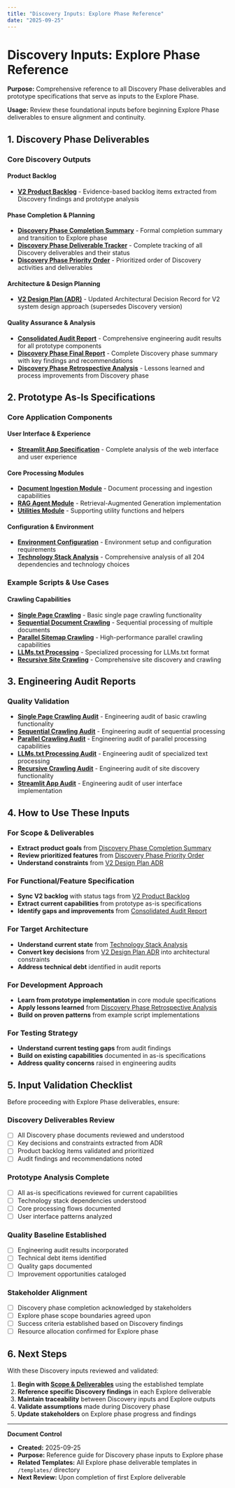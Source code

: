 ```yaml
---
title: "Discovery Inputs: Explore Phase Reference"
date: "2025-09-25"
---
```


# Discovery Inputs: Explore Phase Reference

**Purpose:** Comprehensive reference to all Discovery Phase deliverables and prototype specifications that serve as inputs to the Explore Phase.

**Usage:** Review these foundational inputs before beginning Explore Phase deliverables to ensure alignment and continuity.

## 1. Discovery Phase Deliverables

### **Core Discovery Outputs**

#### **Product Backlog**
- **[V2 Product Backlog](../Discovery/2025-09-24--v2-backlog--product-backlog.md)** - Evidence-based backlog items extracted from Discovery findings and prototype analysis

#### **Phase Completion & Planning**
- **[Discovery Phase Completion Summary](../Discovery/2025-09-24--discovery-phase-completion--summary.md)** - Formal completion summary and transition to Explore phase
- **[Discovery Phase Deliverable Tracker](../Discovery/2025-09-24--discovery-phase--deliverable-tracker.md)** - Complete tracking of all Discovery deliverables and their status
- **[Discovery Phase Priority Order](../Discovery/2025-09-24--discovery-phase--priority-order.md)** - Prioritized order of Discovery activities and deliverables

#### **Architecture & Design Planning**
- **[V2 Design Plan (ADR)](2025-09-25--v2-design-plan--adr.md)** - Updated Architectural Decision Record for V2 system design approach (supersedes Discovery version)

#### **Quality Assurance & Analysis**
- **[Consolidated Audit Report](../Discovery/2025-09-24--consolidated-audit--report.md)** - Comprehensive engineering audit results for all prototype components
- **[Discovery Phase Final Report](../Discovery/2025-09-24--discovery-phase--final-report.md)** - Complete Discovery phase summary with key findings and recommendations
- **[Discovery Phase Retrospective Analysis](../Discovery/2025-09-24--discovery-phase--retrospective-analysis.md)** - Lessons learned and process improvements from Discovery phase

## 2. Prototype As-Is Specifications

### **Core Application Components**

#### **User Interface & Experience**
- **[Streamlit App Specification](../prototype/crawl4ai/docs/as-is/2025-09-24--streamlit-app--as-is.md)** - Complete analysis of the web interface and user experience

#### **Core Processing Modules**
- **[Document Ingestion Module](../prototype/crawl4ai/docs/as-is/2025-09-24--doc-ingest--as-is.md)** - Document processing and ingestion capabilities
- **[RAG Agent Module](../prototype/crawl4ai/docs/as-is/2025-09-24--rag-agent--as-is.md)** - Retrieval-Augmented Generation implementation
- **[Utilities Module](../prototype/crawl4ai/docs/as-is/2025-09-24--utils--as-is.md)** - Supporting utility functions and helpers

#### **Configuration & Environment**
- **[Environment Configuration](../prototype/crawl4ai/docs/as-is/2025-09-24--env-example--as-is.md)** - Environment setup and configuration requirements
- **[Technology Stack Analysis](../prototype/crawl4ai/docs/as-is/2025-09-24--tech-stack--as-is.md)** - Comprehensive analysis of all 204 dependencies and technology choices

### **Example Scripts & Use Cases**

#### **Crawling Capabilities**
- **[Single Page Crawling](../prototype/crawl4ai/docs/as-is/2025-09-24--1-crawl_single_page--as-is.md)** - Basic single page crawling functionality
- **[Sequential Document Crawling](../prototype/crawl4ai/docs/as-is/2025-09-24--2-crawl_docs_sequential--as-is.md)** - Sequential processing of multiple documents
- **[Parallel Sitemap Crawling](../prototype/crawl4ai/docs/as-is/2025-09-24--3-crawl_sitemap_in_parallel--as-is.md)** - High-performance parallel crawling capabilities
- **[LLMs.txt Processing](../prototype/crawl4ai/docs/as-is/2025-09-24--4-crawl_llms_txt--as-is.md)** - Specialized processing for LLMs.txt format
- **[Recursive Site Crawling](../prototype/crawl4ai/docs/as-is/2025-09-24--5-crawl_site_recursively--as-is.md)** - Comprehensive site discovery and crawling

## 3. Engineering Audit Reports

### **Quality Validation**
- **[Single Page Crawling Audit](../prototype/crawl4ai/docs/as-is/audit/2025-09-24--1-crawl-single-page-audit--as-is.md)** - Engineering audit of basic crawling functionality
- **[Sequential Crawling Audit](../prototype/crawl4ai/docs/as-is/audit/2025-09-24--2-crawl-docs-sequential-audit--as-is.md)** - Engineering audit of sequential processing
- **[Parallel Crawling Audit](../prototype/crawl4ai/docs/as-is/audit/2025-09-24--3-crawl-sitemap-parallel-audit--as-is.md)** - Engineering audit of parallel processing capabilities
- **[LLMs.txt Processing Audit](../prototype/crawl4ai/docs/as-is/audit/2025-09-24--4-crawl-llms-txt-audit--as-is.md)** - Engineering audit of specialized text processing
- **[Recursive Crawling Audit](../prototype/crawl4ai/docs/as-is/audit/2025-09-24--5-crawl-site-recursively-audit--as-is.md)** - Engineering audit of site discovery functionality
- **[Streamlit App Audit](../prototype/crawl4ai/docs/as-is/audit/2025-09-24--streamlit-app-audit--as-is.md)** - Engineering audit of user interface implementation

## 4. How to Use These Inputs

### **For Scope & Deliverables**
- **Extract product goals** from [Discovery Phase Completion Summary](../Discovery/2025-09-24--discovery-phase-completion--summary.md)
- **Review prioritized features** from [Discovery Phase Priority Order](../Discovery/2025-09-24--discovery-phase--priority-order.md)
- **Understand constraints** from [V2 Design Plan ADR](../Discovery/2025-09-24--v2-design-plan--adr.md)

### **For Functional/Feature Specification**
- **Sync V2 backlog** with status tags from [V2 Product Backlog](../Discovery/2025-09-24--v2-backlog--product-backlog.md)
- **Extract current capabilities** from prototype as-is specifications
- **Identify gaps and improvements** from [Consolidated Audit Report](../Discovery/2025-09-24--consolidated-audit--report.md)

### **For Target Architecture**
- **Understand current state** from [Technology Stack Analysis](../prototype/crawl4ai/docs/as-is/2025-09-24--tech-stack--as-is.md)
- **Convert key decisions** from [V2 Design Plan ADR](../Discovery/2025-09-24--v2-design-plan--adr.md) into architectural constraints
- **Address technical debt** identified in audit reports

### **For Development Approach**
- **Learn from prototype implementation** in core module specifications
- **Apply lessons learned** from [Discovery Phase Retrospective Analysis](../Discovery/2025-09-24--discovery-phase--retrospective-analysis.md)
- **Build on proven patterns** from example script implementations

### **For Testing Strategy**
- **Understand current testing gaps** from audit findings
- **Build on existing capabilities** documented in as-is specifications
- **Address quality concerns** raised in engineering audits

## 5. Input Validation Checklist

Before proceeding with Explore Phase deliverables, ensure:

### **Discovery Deliverables Review**
- [ ] All Discovery phase documents reviewed and understood
- [ ] Key decisions and constraints extracted from ADR
- [ ] Product backlog items validated and prioritized
- [ ] Audit findings and recommendations noted

### **Prototype Analysis Complete**
- [ ] All as-is specifications reviewed for current capabilities
- [ ] Technology stack dependencies understood
- [ ] Core processing flows documented
- [ ] User interface patterns analyzed

### **Quality Baseline Established**
- [ ] Engineering audit results incorporated
- [ ] Technical debt items identified
- [ ] Quality gaps documented
- [ ] Improvement opportunities cataloged

### **Stakeholder Alignment**
- [ ] Discovery phase completion acknowledged by stakeholders
- [ ] Explore phase scope boundaries agreed upon
- [ ] Success criteria established based on Discovery findings
- [ ] Resource allocation confirmed for Explore phase

## 6. Next Steps

With these Discovery inputs reviewed and validated:

1. **Begin with [Scope & Deliverables](templates/scope-deliverables-template.md)** using the established template
2. **Reference specific Discovery findings** in each Explore deliverable
3. **Maintain traceability** between Discovery inputs and Explore outputs
4. **Validate assumptions** made during Discovery phase
5. **Update stakeholders** on Explore phase progress and findings

---

**Document Control**
- **Created:** 2025-09-25
- **Purpose:** Reference guide for Discovery phase inputs to Explore phase
- **Related Templates:** All Explore phase deliverable templates in `/templates/` directory
- **Next Review:** Upon completion of first Explore deliverable
